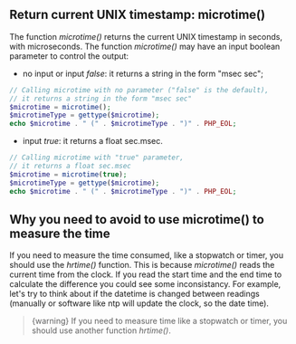 ## Return current UNIX timestamp: microtime()

The function _microtime()_ returns the current UNIX timestamp in seconds, with microseconds.
The function _microtime()_ may have an input boolean parameter to control the output:
- no input or input _false_: it returns a string in the form "msec sec";
```php
// Calling microtime with no parameter ("false" is the default),
// it returns a string in the form "msec sec"
$microtime = microtime();
$microtimeType = gettype($microtime);
echo $microtime . " (" . $microtimeType . ")" . PHP_EOL;
```
- input _true_: it returns a float sec.msec.
```php
// Calling microtime with "true" parameter,
// it returns a float sec.msec
$microtime = microtime(true);
$microtimeType = gettype($microtime);
echo $microtime . " (" . $microtimeType . ")" . PHP_EOL;
```

## Why you need to avoid to use microtime() to measure the time
If you need to measure the time consumed, like a stopwatch or timer, you should use the _hrtime()_ function.
This is because _microtime()_ reads the current time from the clock.
If you read the start time and the end time to calculate the difference you could see some inconsistancy. For example, let's try to think about if the datetime is changed between readings (manually or software like ntp will update the clock, so the date time).


>{warning} If you need to measure time like a stopwatch or timer, you should use another function _hrtime()_.

